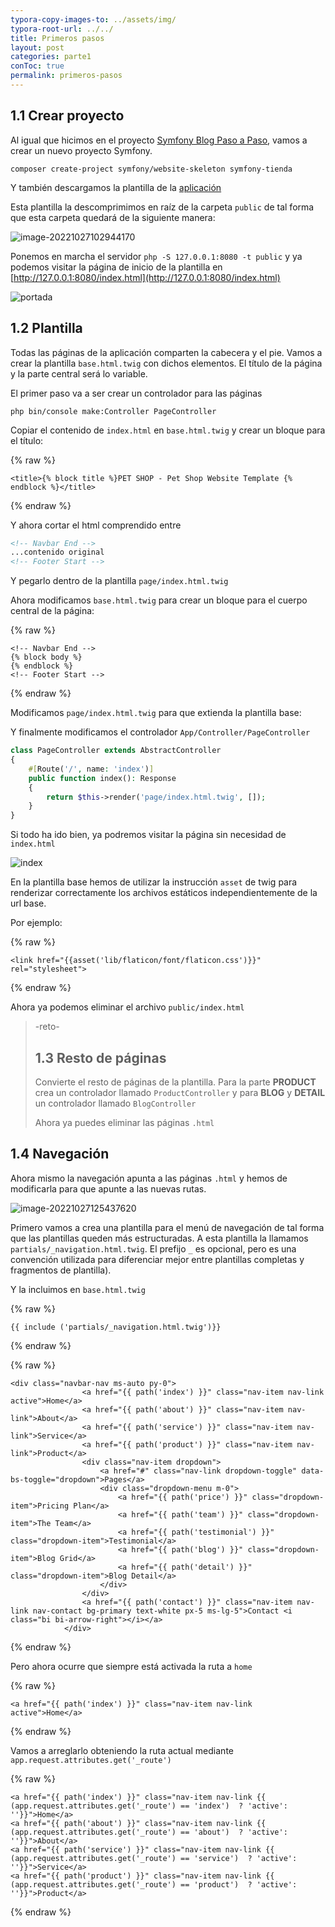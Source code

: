 ```yaml
---
typora-copy-images-to: ../assets/img/
typora-root-url: ../../
title: Primeros pasos
layout: post
categories: parte1
conToc: true
permalink: primeros-pasos
---
```


## 1.1 Crear proyecto

Al igual que hicimos en el proyecto [Symfony Blog Paso a Paso](https://victorponz.github.io/symfony-blog-teoria/primeros-pasos), vamos a crear un nuevo proyecto Symfony.

```
composer create-project symfony/website-skeleton symfony-tienda
```

Y también descargamos la plantilla de la [aplicación](https://github.com/victorponz/symfony-tienda/blob/main/pet-shop-website-template.zip) 

Esta plantilla la descomprimimos en raíz de la carpeta `public` de tal forma que esta carpeta quedará de la siguiente manera:

![image-20221027102944170](/symfony-tienda-teoria/assets/img/image-20221027102944170.png)

Ponemos en marcha el servidor `php -S 127.0.0.1:8080 -t public` y ya podemos visitar la página de inicio de la plantilla en [http://127.0.0.1:8080/index.html](http://127.0.0.1:8080/index.html)

![portada](/symfony-tienda-teoria/assets/img/image-20221027103300754.png)

## 1.2 Plantilla

Todas las páginas de la aplicación comparten la cabecera y el pie. Vamos a crear la plantilla `base.html.twig` con dichos elementos. El título de la página y la parte central será lo variable.

El primer paso va a ser crear un controlador para las páginas

```
php bin/console make:Controller PageController
```

Copiar el contenido de `index.html` en `base.html.twig` y crear un bloque para el título:

{% raw %}

```twig
<title>{% block title %}PET SHOP - Pet Shop Website Template {% endblock %}</title>
```

{% endraw %}

Y ahora cortar el html comprendido entre 

```html
<!-- Navbar End -->
...contenido original
<!-- Footer Start -->
```

Y pegarlo dentro de la plantilla  `page/index.html.twig` 

Ahora modificamos `base.html.twig` para crear un bloque para el cuerpo central de la página:

{% raw %}

```twig
<!-- Navbar End -->
{% block body %}
{% endblock %}
<!-- Footer Start -->
```

{% endraw %}

Modificamos `page/index.html.twig` para que extienda la plantilla base:

Y finalmente modificamos el controlador `App/Controller/PageController`

```php
class PageController extends AbstractController
{
    #[Route('/', name: 'index')]
    public function index(): Response
    {
        return $this->render('page/index.html.twig', []);
    }
}
```

Si todo ha ido bien, ya podremos visitar la página sin necesidad de `index.html`

![index](/symfony-tienda-teoria/assets/img/image-20221027103300754.png)

En la plantilla base hemos de utilizar la instrucción `asset` de twig para renderizar correctamente los archivos estáticos independientemente de la url base.

Por ejemplo:

{% raw %}

```twig
<link href="{{asset('lib/flaticon/font/flaticon.css')}}" rel="stylesheet">
```

{% endraw %}

Ahora ya podemos eliminar el archivo `public/index.html`

> -reto-
>
> ## 1.3 Resto de páginas
>
> Convierte el resto de páginas de la plantilla. Para la parte **PRODUCT** crea un controlador llamado `ProductController` y para **BLOG** y **DETAIL** un controlador llamado `BlogController`
>
> Ahora ya puedes eliminar las páginas `.html`



## 1.4 Navegación

Ahora mismo la navegación apunta a las páginas `.html` y hemos de modificarla para que apunte a las nuevas rutas.

![image-20221027125437620](/symfony-tienda-teoria/assets/img/image-20221027125437620.png)



Primero vamos a crea una plantilla para el menú de navegación de tal forma que las plantillas queden más estructuradas. A esta plantilla la llamamos `partials/_navigation.html.twig`. El prefijo `_` es opcional, pero es una convención utilizada para diferenciar mejor entre plantillas completas y fragmentos de plantilla).

Y la incluimos en `base.html.twig`

{% raw %}

```twig
{{ include ('partials/_navigation.html.twig')}}
```

{% endraw %}

{% raw %}

```twig
<div class="navbar-nav ms-auto py-0">
                <a href="{{ path('index') }}" class="nav-item nav-link active">Home</a>
                <a href="{{ path('about') }}" class="nav-item nav-link">About</a>
                <a href="{{ path('service') }}" class="nav-item nav-link">Service</a>
                <a href="{{ path('product') }}" class="nav-item nav-link">Product</a>
                <div class="nav-item dropdown">
                    <a href="#" class="nav-link dropdown-toggle" data-bs-toggle="dropdown">Pages</a>
                    <div class="dropdown-menu m-0">
                        <a href="{{ path('price') }}" class="dropdown-item">Pricing Plan</a>
                        <a href="{{ path('team') }}" class="dropdown-item">The Team</a>
                        <a href="{{ path('testimonial') }}" class="dropdown-item">Testimonial</a>
                        <a href="{{ path('blog') }}" class="dropdown-item">Blog Grid</a>
                        <a href="{{ path('detail') }}" class="dropdown-item">Blog Detail</a>
                    </div>
                </div>
                <a href="{{ path('contact') }}" class="nav-item nav-link nav-contact bg-primary text-white px-5 ms-lg-5">Contact <i class="bi bi-arrow-right"></i></a>
            </div>
```

{% endraw %}

Pero ahora ocurre que siempre está activada la ruta a `home`

{% raw %}

```twig
<a href="{{ path('index') }}" class="nav-item nav-link active">Home</a>
```

{% endraw %}

Vamos a arreglarlo obteniendo la ruta actual mediante `app.request.attributes.get('_route')` 

{% raw %}

```twig
<a href="{{ path('index') }}" class="nav-item nav-link {{ (app.request.attributes.get('_route') == 'index')  ? 'active': ''}}">Home</a>
<a href="{{ path('about') }}" class="nav-item nav-link {{ (app.request.attributes.get('_route') == 'about')  ? 'active': ''}}">About</a>
<a href="{{ path('service') }}" class="nav-item nav-link {{ (app.request.attributes.get('_route') == 'service')  ? 'active': ''}}">Service</a>
<a href="{{ path('product') }}" class="nav-item nav-link {{ (app.request.attributes.get('_route') == 'product')  ? 'active': ''}}">Product</a>
```

{% endraw %}

